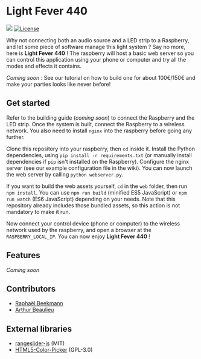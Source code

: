 # Light Fever 440

![](https://badgen.net/badge/version/0.1.0/blue)
[![License](https://img.shields.io/github/license/Asiberus/Light-Fever-440.svg)](https://github.com/Asiberus/Light-Fever-440/blob/master/LICENSE.md)

Why not connecting both an audio source and a LED strip to a Raspberry, and let some piece of software manage this light system ? Say no more, here is **Light Fever 440** ! The raspberry will host a basic web server so you can control this application using your phone or computer and try all the modes and effects it contains.

*Coming soon* : See our tutorial on how to build one for about 100€/150€ and make your parties looks like never before!

## Get started

Refer to the building guide (*coming soon*) to connect the Raspberry and the LED strip. Once the system is built, connect the Raspberry to a wireless network. You also need to install `nginx` into the raspberry before going any further.

Clone this repository into your raspberry, then `cd` inside it. Install the Python dependencies, using `pip install -r requirements.txt` (or manually install dependencies if `pip` isn't installed on the Raspberry). Configure the nginx server (see our example configuration file in the wiki). You can now launch the web server by calling `python webserver.py`.

If you want to build the web assets yourself, `cd` in the `web` folder, then run `npm install`. You can use `npm run build` (minified ES5 JavaScript) or `npm run watch` (ES6 JavaScript) depending on your needs. Note that this repository already includes those bundled assets, so this action is not mandatory to make it run.

Now connect your control device (phone or computer) to the wireless network used by the raspberry, and open a browser at the `RASPBERRY_LOCAL_IP`. You can now enjoy **Light Fever 440** !

## Features

*Coming soon*

## Contributors

- [Raphaël Beekmann](https://github.com/Asiberus)
- [Arthur Beaulieu](https://github.com/ArthurBeaulieu)

## External libraries

- [rangeslider-js](https://github.com/stbaer/rangeslider-js) (MIT)
- [HTML5-Color-Picker](https://github.com/NC22/HTML5-Color-Picker) (GPL-3.0)
